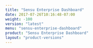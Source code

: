 ```yaml
---
title: "Sensu Enterprise Dashboard"
date: 2017-07-26T10:16:48-07:00
weight: -100
version: "latest"
menu: "sensu-enterprise-dashboard"
product: "Sensu Enterprise Dashboard"
layout: "product-versions"
---
```

